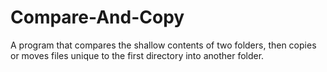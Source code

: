 # Compare-And-Copy
A program that compares the shallow contents of two folders, then copies or moves files unique to the first directory into another folder.
